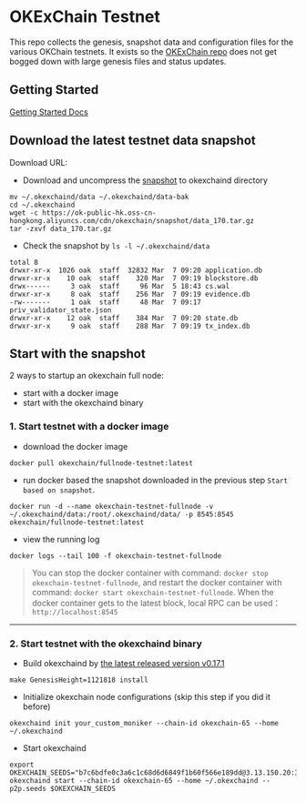 # OKExChain Testnet

This repo collects the genesis, snapshot data and configuration files for the various OKChain
testnets. It exists so the [OKExChain repo](https://github.com/okex/exchain)
does not get bogged down with large genesis files and status updates.

## Getting Started

[Getting Started Docs](https://okexchain-docs.readthedocs.io/en/latest/getting-start/join-okexchain-testnet.html)

## Download the latest testnet data snapshot

 Download URL: 
 
- Download and uncompress the [snapshot](https://ok-public-hk.oss-cn-hongkong.aliyuncs.com/cdn/okexchain/snapshot/data_170.tar.gz) to okexchaind directory
```
mv ~/.okexchaind/data ~/.okexchaind/data-bak
cd ~/.okexchaind
wget -c https://ok-public-hk.oss-cn-hongkong.aliyuncs.com/cdn/okexchain/snapshot/data_170.tar.gz
tar -zxvf data_170.tar.gz
```

- Check the snapshot by `ls -l ~/.okexchaind/data`
```
total 8
drwxr-xr-x  1026 oak  staff  32832 Mar  7 09:20 application.db
drwxr-xr-x    10 oak  staff    320 Mar  7 09:19 blockstore.db
drwx------     3 oak  staff     96 Mar  5 18:43 cs.wal
drwxr-xr-x     8 oak  staff    256 Mar  7 09:19 evidence.db
-rw-------     1 oak  staff     48 Mar  7 09:17 priv_validator_state.json
drwxr-xr-x    12 oak  staff    384 Mar  7 09:20 state.db
drwxr-xr-x     9 oak  staff    288 Mar  7 09:19 tx_index.db
```

## Start with the snapshot
2 ways to startup an okexchain full node: 
- start with a docker image
- start with the okexchaind binary

### 1. Start testnet with a docker image
- download the docker image
```
docker pull okexchain/fullnode-testnet:latest
```

- run docker based the snapshot downloaded in the previous step `Start based on snapshot`.
```
docker run -d --name okexchain-testnet-fullnode -v ~/.okexchaind/data:/root/.okexchaind/data/ -p 8545:8545 okexchain/fullnode-testnet:latest
```

- view the running log
```
docker logs --tail 100 -f okexchain-testnet-fullnode
```

> You can stop the docker container with command: `docker stop okexchain-testnet-fullnode`, and restart the docker container with command: `docker start okexchain-testnet-fullnode`. 
When the docker container gets to the latest block, local RPC can be used：`http://localhost:8545`

___
### 2. Start testnet with the okexchaind binary

- Build okexchaind by [the latest released version v0.17.1](https://github.com/okex/exchain/releases/tag/v0.17.1)
```
make GenesisHeight=1121818 install
```

- Initialize okexchain node configurations (skip this step if you did it before)
```shell script
okexchaind init your_custom_moniker --chain-id okexchain-65 --home ~/.okexchaind
````

- Start okexchaind
```shell script
export OKEXCHAIN_SEEDS="b7c6bdfe0c3a6c1c68d6d6849f1b60f566e189dd@3.13.150.20:36656,d7eec05e6449945c8e0fd080d58977d671eae588@35.176.111.229:36656,223b5b41d1dba9057401def49b456630e1ab2599@18.162.106.25:36656"
okexchaind start --chain-id okexchain-65 --home ~/.okexchaind --p2p.seeds $OKEXCHAIN_SEEDS
```






